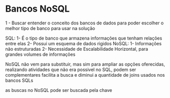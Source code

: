 <h1>Bancos NoSQL</h1>

<p>
  1 - Buscar entender o conceito dos bancos de dados para poder escolher o melhor tipo de banco para usar na solução
  
  SQL:
    1- É o tipo de banco que armazena informações que tenham relações entre elas
    2- Possui um esquema de dados rigidos
  NoSQL:
    1- Informações não estruturadas
    2- Necessidade de Escalabilidade Horizontal, para grandes volumes de informações

  NoSQL não vem para substituir, mas sim para ampliar as opções oferecidas, realizando atividades que não era possivel no SQL, podem ser complementares
  facilita a busca e diminui a quantidade de joins usados nos bancos SQLs
  
  as buscas no NoSQL pode ser buscada pela chave
  
</p>
